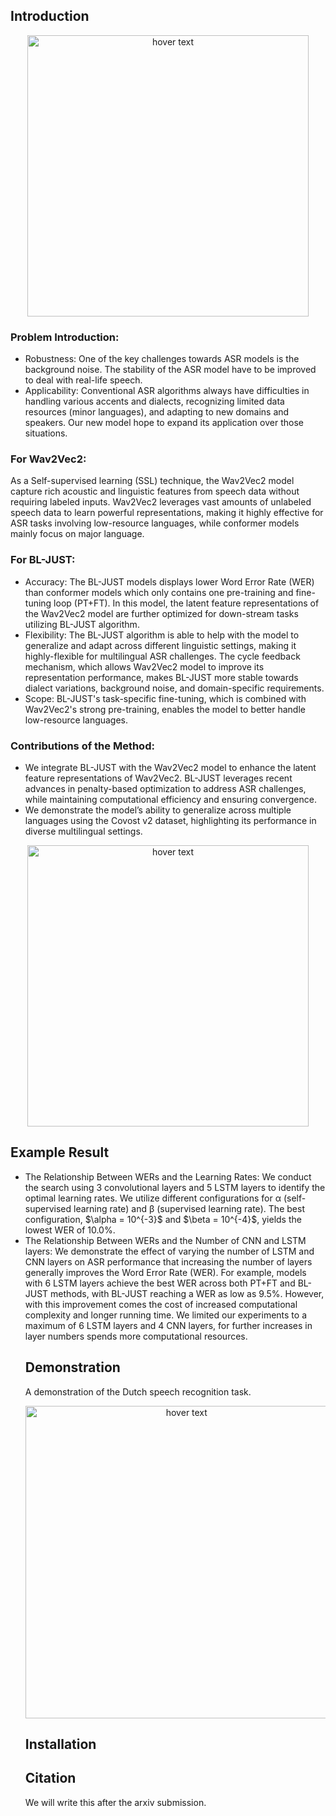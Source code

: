 ## Introduction

<p align="center">
  <img src="https://github.com/YuiEdwardChen/Enhancing-ASR-for-Diverse-Languages-through-Joint-Pre-training-and-Fine-tuning-with-Wav2Vec2-Models/blob/main/BL-JUST.2.png" width="450" title="hover text">

</p>

<h3>Problem Introduction:</h3>
<ul>
        <li>Robustness: One of the key challenges towards ASR models is the background noise. The stability of the ASR model have to be improved to deal with real-life speech.</li>
        <li>Applicability: Conventional ASR algorithms always have difficulties in handling various accents and dialects, recognizing limited data resources (minor languages), and adapting to new domains and speakers. Our new model hope to expand its application over those situations.</li>
</ul>

<h3>For Wav2Vec2:</h3>
As a Self-supervised learning (SSL) technique, the Wav2Vec2 model capture rich acoustic and linguistic features from speech data without requiring labeled inputs. Wav2Vec2 leverages vast amounts of unlabeled speech data to learn powerful representations, making it highly effective for ASR tasks involving low-resource languages, while conformer models mainly focus on major language.

<h3>For BL-JUST:</h3>
<ul>
        <li>Accuracy: The BL-JUST models displays lower Word Error Rate (WER) than conformer models which only contains one pre-training and fine-tuning loop (PT+FT). In this model, the latent feature representations of the Wav2Vec2 model are further optimized for down-stream tasks utilizing BL-JUST algorithm.</li>
        <li>Flexibility: The BL-JUST algorithm is able to help with the model to generalize and adapt across different linguistic settings, making it highly-flexible for multilingual ASR challenges. The cycle feedback mechanism, which allows Wav2Vec2 model to improve its representation performance, makes BL-JUST more stable towards dialect variations, background noise, and domain-specific requirements.</li>
        <li>Scope: BL-JUST's task-specific fine-tuning, which is combined with Wav2Vec2's strong pre-training, enables the model to better handle low-resource languages.</li>
</ul>

<h3>Contributions of the Method:</h3>
<ul>
        <li>We integrate BL-JUST with the Wav2Vec2 model to enhance the latent feature representations of Wav2Vec2. BL-JUST leverages recent advances in penalty-based optimization to address ASR challenges, while maintaining computational efficiency and ensuring convergence.</li>
        <li>We demonstrate the model’s ability to generalize across multiple languages using the Covost v2 dataset, highlighting its performance in diverse multilingual settings.</li>
</ul>

<p align="center">
  <img src="https://github.com/YuiEdwardChen/Enhancing-ASR-for-Diverse-Languages-through-Joint-Pre-training-and-Fine-tuning-with-Wav2Vec2-Models/blob/main/Wav2vec2.3.png" width="450" title="hover text">

</p>

## Example Result

<ul>
        <li>The Relationship Between WERs and the Learning Rates: We conduct the search using 3 convolutional layers and 5 LSTM layers to identify the optimal learning rates. We utilize different configurations for α (self-supervised learning rate) and β (supervised learning rate). The best configuration, $\alpha = 10^{-3}$ and $\beta = 10^{-4}$, yields the lowest WER of 10.0%.
        <li>The Relationship Between WERs and the Number of CNN and LSTM layers: We demonstrate the effect of varying the number of LSTM and CNN layers on ASR performance that increasing the number of layers generally improves the Word Error Rate (WER). For example, models with 6 LSTM layers achieve the best WER across both PT+FT and BL-JUST methods, with BL-JUST reaching a WER as low as 9.5%. However, with this improvement comes the cost of increased computational complexity and longer running time. We limited our experiments to a maximum of 6 LSTM layers and 4 CNN layers, for further increases in layer numbers spends more computational resources.

## Demonstration

A demonstration of the Dutch speech recognition task.

<p align="center">
  <img src="https://github.com/YuiEdwardChen/Enhancing-ASR-for-Diverse-Languages-through-Joint-Pre-training-and-Fine-tuning-with-Wav2Vec2-Models/blob/main/dutch%20gif.gif" width=500" title="hover text">

</p>

## Installation

## Citation

We will write this after the arxiv submission.
